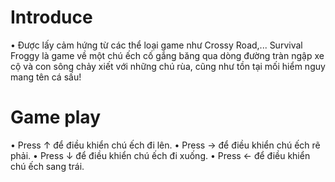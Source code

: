 # Introduce
 • Được lấy cảm hứng từ các thể loại game như Crossy Road,... Survival Froggy là game về một chú ếch cố gắng băng qua dòng đường tràn ngập xe cộ và con sông chảy xiết với những chú rùa, cũng như tồn tại mối hiểm nguy mang tên cá sấu! 
  
 # Game play
  • Press ↑ để điều khiển chú ếch đi lên.
  • Press → để điều khiển chú ếch rẽ phải.
  • Press ↓ để điều khiển chú ếch đi xuống.
  • Press ← để điều khiển chú ếch sang trái.
